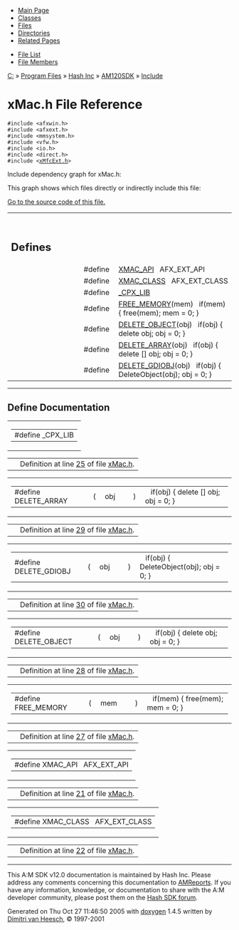 <div class="tabs">

- [Main Page](index.md)
- [Classes](annotated.md)
- <span id="current">[Files](files.md)</span>
- [Directories](dirs.md)
- [Related Pages](pages.md)

</div>

<div class="tabs">

- [File List](files.md)
- [File Members](globals.md)

</div>

<div class="nav">

<a href="dir_C_3A_2F.md" class="el">C:</a> » <a href="dir_C_3A_2FProgram_20Files_2F.md" class="el">Program Files</a> » <a href="dir_C_3A_2FProgram_20Files_2FHash_20Inc_2F.md" class="el">Hash Inc</a> » <a href="dir_C_3A_2FProgram_20Files_2FHash_20Inc_2FAM120SDK_2F.md" class="el">AM120SDK</a> » <a href="dir_C_3A_2FProgram_20Files_2FHash_20Inc_2FAM120SDK_2FInclude_2F.md" class="el">Include</a>

</div>

# xMac.h File Reference

`#include <afxwin.h>`  
`#include <afxext.h>`  
`#include <mmsystem.h>`  
`#include <vfw.h>`  
`#include <io.h>`  
`#include <direct.h>`  
`#include <`<a href="xMfcExt_8h-source.md" class="el"><code>xMfcExt.h</code></a>`>`  

Include dependency graph for xMac.h:

<span class="image placeholder" original-image-src="xMac_8h__incl.gif" original-image-title="" border="0" usemap="#C:/Program Files/Hash Inc/AM120SDK/Include/xMac.h_map"></span>

This graph shows which files directly or indirectly include this file:

<span class="image placeholder" original-image-src="xMac_8h__dep__incl.gif" original-image-title="" border="0" usemap="#C:/Program Files/Hash Inc/AM120SDK/Include/xMac.hdep_map"></span>

[Go to the source code of this file.](xMac_8h-source.md)

<table data-border="0" data-cellpadding="0" data-cellspacing="0">
<colgroup>
<col style="width: 50%" />
<col style="width: 50%" />
</colgroup>
<tbody>
<tr>
<td></td>
<td></td>
</tr>
<tr>
<td colspan="2"><br />
&#10;<h2 id="defines">Defines</h2></td>
</tr>
<tr>
<td class="memItemLeft" style="text-align: right;" data-nowrap="" data-valign="top">#define </td>
<td class="memItemRight" data-valign="bottom"><a href="xMac_8h.md#313b9beb293e20463353a09fbdb5fcf5" class="el">XMAC_API</a>   AFX_EXT_API</td>
</tr>
<tr>
<td class="memItemLeft" style="text-align: right;" data-nowrap="" data-valign="top">#define </td>
<td class="memItemRight" data-valign="bottom"><a href="xMac_8h.md#be973f3b9cd0f96efe06caeae575e65a" class="el">XMAC_CLASS</a>   AFX_EXT_CLASS</td>
</tr>
<tr>
<td class="memItemLeft" style="text-align: right;" data-nowrap="" data-valign="top">#define </td>
<td class="memItemRight" data-valign="bottom"><a href="xMac_8h.md#8b6b863089b8d510e0aed08ecb63ffde" class="el">_CPX_LIB</a></td>
</tr>
<tr>
<td class="memItemLeft" style="text-align: right;" data-nowrap="" data-valign="top">#define </td>
<td class="memItemRight" data-valign="bottom"><a href="xMac_8h.md#9e8a7dc0ef08d28155c9a3c5f288185d" class="el">FREE_MEMORY</a>(mem)   if(mem) { free(mem); mem = 0; }</td>
</tr>
<tr>
<td class="memItemLeft" style="text-align: right;" data-nowrap="" data-valign="top">#define </td>
<td class="memItemRight" data-valign="bottom"><a href="xMac_8h.md#6911bd865119e1eb21c02af5ad598ccc" class="el">DELETE_OBJECT</a>(obj)   if(obj) { delete obj; obj = 0; }</td>
</tr>
<tr>
<td class="memItemLeft" style="text-align: right;" data-nowrap="" data-valign="top">#define </td>
<td class="memItemRight" data-valign="bottom"><a href="xMac_8h.md#d072750a9baf66f22ca21dd432b29df2" class="el">DELETE_ARRAY</a>(obj)   if(obj) { delete [] obj; obj = 0; }</td>
</tr>
<tr>
<td class="memItemLeft" style="text-align: right;" data-nowrap="" data-valign="top">#define </td>
<td class="memItemRight" data-valign="bottom"><a href="xMac_8h.md#1f90fc3644053f66ceeccf45d78e6fc0" class="el">DELETE_GDIOBJ</a>(obj)   if(obj) { DeleteObject(obj); obj = 0; }</td>
</tr>
</tbody>
</table>

------------------------------------------------------------------------

## Define Documentation

<span id="8b6b863089b8d510e0aed08ecb63ffde" class="anchor"></span>

<table class="mdTable" data-cellpadding="2" data-cellspacing="0">
<colgroup>
<col style="width: 100%" />
</colgroup>
<tbody>
<tr>
<td class="mdRow"><table data-cellpadding="0" data-cellspacing="0" data-border="0">
<tbody>
<tr>
<td class="md" data-nowrap="" data-valign="top">#define _CPX_LIB</td>
</tr>
</tbody>
</table></td>
</tr>
</tbody>
</table>

|  |  |
|----|----|
|   | Definition at line <a href="xMac_8h-source.md#l00025" class="el">25</a> of file <a href="xMac_8h-source.md" class="el">xMac.h</a>. |

<span id="d072750a9baf66f22ca21dd432b29df2" class="anchor"></span>

<table class="mdTable" data-cellpadding="2" data-cellspacing="0">
<colgroup>
<col style="width: 100%" />
</colgroup>
<tbody>
<tr>
<td class="mdRow"><table data-cellpadding="0" data-cellspacing="0" data-border="0">
<tbody>
<tr>
<td class="md" data-nowrap="" data-valign="top">#define DELETE_ARRAY</td>
<td class="md" data-valign="top">( </td>
<td class="md" data-nowrap="" data-valign="top">obj </td>
<td class="mdname1" data-valign="top" data-nowrap=""></td>
<td class="md" data-valign="top"> ) </td>
<td class="md" data-nowrap="">   if(obj) { delete [] obj; obj = 0; }</td>
</tr>
</tbody>
</table></td>
</tr>
</tbody>
</table>

|  |  |
|----|----|
|   | Definition at line <a href="xMac_8h-source.md#l00029" class="el">29</a> of file <a href="xMac_8h-source.md" class="el">xMac.h</a>. |

<span id="1f90fc3644053f66ceeccf45d78e6fc0" class="anchor"></span>

<table class="mdTable" data-cellpadding="2" data-cellspacing="0">
<colgroup>
<col style="width: 100%" />
</colgroup>
<tbody>
<tr>
<td class="mdRow"><table data-cellpadding="0" data-cellspacing="0" data-border="0">
<tbody>
<tr>
<td class="md" data-nowrap="" data-valign="top">#define DELETE_GDIOBJ</td>
<td class="md" data-valign="top">( </td>
<td class="md" data-nowrap="" data-valign="top">obj </td>
<td class="mdname1" data-valign="top" data-nowrap=""></td>
<td class="md" data-valign="top"> ) </td>
<td class="md" data-nowrap="">   if(obj) { DeleteObject(obj); obj = 0; }</td>
</tr>
</tbody>
</table></td>
</tr>
</tbody>
</table>

|  |  |
|----|----|
|   | Definition at line <a href="xMac_8h-source.md#l00030" class="el">30</a> of file <a href="xMac_8h-source.md" class="el">xMac.h</a>. |

<span id="6911bd865119e1eb21c02af5ad598ccc" class="anchor"></span>

<table class="mdTable" data-cellpadding="2" data-cellspacing="0">
<colgroup>
<col style="width: 100%" />
</colgroup>
<tbody>
<tr>
<td class="mdRow"><table data-cellpadding="0" data-cellspacing="0" data-border="0">
<tbody>
<tr>
<td class="md" data-nowrap="" data-valign="top">#define DELETE_OBJECT</td>
<td class="md" data-valign="top">( </td>
<td class="md" data-nowrap="" data-valign="top">obj </td>
<td class="mdname1" data-valign="top" data-nowrap=""></td>
<td class="md" data-valign="top"> ) </td>
<td class="md" data-nowrap="">   if(obj) { delete obj; obj = 0; }</td>
</tr>
</tbody>
</table></td>
</tr>
</tbody>
</table>

|  |  |
|----|----|
|   | Definition at line <a href="xMac_8h-source.md#l00028" class="el">28</a> of file <a href="xMac_8h-source.md" class="el">xMac.h</a>. |

<span id="9e8a7dc0ef08d28155c9a3c5f288185d" class="anchor"></span>

<table class="mdTable" data-cellpadding="2" data-cellspacing="0">
<colgroup>
<col style="width: 100%" />
</colgroup>
<tbody>
<tr>
<td class="mdRow"><table data-cellpadding="0" data-cellspacing="0" data-border="0">
<tbody>
<tr>
<td class="md" data-nowrap="" data-valign="top">#define FREE_MEMORY</td>
<td class="md" data-valign="top">( </td>
<td class="md" data-nowrap="" data-valign="top">mem </td>
<td class="mdname1" data-valign="top" data-nowrap=""></td>
<td class="md" data-valign="top"> ) </td>
<td class="md" data-nowrap="">   if(mem) { free(mem); mem = 0; }</td>
</tr>
</tbody>
</table></td>
</tr>
</tbody>
</table>

|  |  |
|----|----|
|   | Definition at line <a href="xMac_8h-source.md#l00027" class="el">27</a> of file <a href="xMac_8h-source.md" class="el">xMac.h</a>. |

<span id="313b9beb293e20463353a09fbdb5fcf5" class="anchor"></span>

<table class="mdTable" data-cellpadding="2" data-cellspacing="0">
<colgroup>
<col style="width: 100%" />
</colgroup>
<tbody>
<tr>
<td class="mdRow"><table data-cellpadding="0" data-cellspacing="0" data-border="0">
<tbody>
<tr>
<td class="md" data-nowrap="" data-valign="top">#define XMAC_API   AFX_EXT_API</td>
</tr>
</tbody>
</table></td>
</tr>
</tbody>
</table>

|  |  |
|----|----|
|   | Definition at line <a href="xMac_8h-source.md#l00021" class="el">21</a> of file <a href="xMac_8h-source.md" class="el">xMac.h</a>. |

<span id="be973f3b9cd0f96efe06caeae575e65a" class="anchor"></span>

<table class="mdTable" data-cellpadding="2" data-cellspacing="0">
<colgroup>
<col style="width: 100%" />
</colgroup>
<tbody>
<tr>
<td class="mdRow"><table data-cellpadding="0" data-cellspacing="0" data-border="0">
<tbody>
<tr>
<td class="md" data-nowrap="" data-valign="top">#define XMAC_CLASS   AFX_EXT_CLASS</td>
</tr>
</tbody>
</table></td>
</tr>
</tbody>
</table>

|  |  |
|----|----|
|   | Definition at line <a href="xMac_8h-source.md#l00022" class="el">22</a> of file <a href="xMac_8h-source.md" class="el">xMac.h</a>. |

------------------------------------------------------------------------

<span class="small">This A:M SDK v12.0 documentation is maintained by Hash Inc. Please address any comments concerning this documentation to [AMReports](http://www.hash.com/reports). If you have any information, knowledge, or documentation to share with the A:M developer community, please post them on the [Hash SDK forum](http://www.hash.com/forums/index.php?showforum=11).</span>

Generated on Thu Oct 27 11:46:50 2005 with [<span class="image placeholder" original-image-src="doxygen.png" original-image-title="" height="45" width="100" align="middle" border="0">doxygen</span>](http://www.doxygen.org/index.html) 1.4.5 written by [Dimitri van Heesch](mailto:dimitri@stack.nl), © 1997-2001
